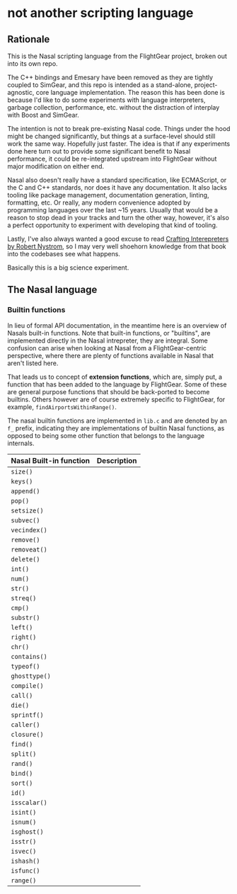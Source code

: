 # not another scripting language


## Rationale

This is the Nasal scripting language from the FlightGear project, broken out into its own repo. 

The C++ bindings and Emesary have been removed as they are tightly coupled to SimGear, and this repo is intended as a stand-alone, project-agnostic, core language implementation. 
The reason this has been done is because I'd like to do some experiments with language interpreters, garbage collection, performance, etc. without the distraction of interplay with Boost and SimGear. 

The intention is not to break pre-existing Nasal code. Things under the hood might be changed significantly, but things at a surface-level should still work the same way. Hopefully just faster. 
The idea is that if any experiments done here turn out to provide some significant benefit to Nasal performance, it could be re-integrated upstream into FlightGear without major modification on either end.

Nasal also doesn't really have a standard specification, like ECMAScript, or the C and C++ standards, nor does it have any documentation. It also lacks tooling like package management, documentation generation, linting, formatting, etc. Or really, any modern convenience adopted by
programming languages over the last ~15 years. Usually that would be a reason to stop dead in your tracks and turn the other way, however, it's also a perfect opportunity to experiment with developing that kind of tooling.

Lastly, I've also always wanted a good excuse to read [Crafting Interepreters by Robert Nystrom](https://craftinginterpreters.com/), so I may very well shoehorn knowledge from that book into the codebases see what happens.

Basically this is a big science experiment.


## The Nasal language

### Builtin functions
In lieu of formal API documentation, in the meantime here is an overview of Nasals built-in functions. Note that built-in functions, or "builtins", are implemented directly in the Nasal intrepreter, they are integral. Some confusion can arise when looking at Nasal from a FlightGear-centric perspective, 
where there are plenty of functions available in Nasal that aren't listed here. 

That leads us to concept of **extension functions**, which are, simply put, a function that has been added to the language by FlightGear. Some of these are general purpose functions that should be back-ported to become builtins. Others however are of course extremely specific to FlightGear, for example, `findAirportsWithinRange()`.

The nasal builtin functions are implemented in `lib.c` and are denoted by an `f_` prefix, indicating they are implementations of builtin Nasal functions, as opposed to being some other function that belongs to the language internals.

| Nasal Built-in function | Description   |
| ----------------------- | ------------- |
| `size()`                |               |
| `keys()`                |               |
| `append()`              |               |
| `pop()`                 |               |
| `setsize()`             |               |
| `subvec()`              |               |
| `vecindex()`            |               |
| `remove()`              |               |
| `removeat()`            |               |
| `delete()`              |               |
| `int()`                 |               |
| `num()`                 |               |
| `str()`                 |               |
| `streq()`               |               |
| `cmp()`                 |               |
| `substr()`              |               |
| `left()`                |               |
| `right()`               |               |
| `chr()`                 |               |
| `contains()`            |               |
| `typeof()`              |               |
| `ghosttype()`           |               |
| `compile()`             |               |
| `call()`                |               |
| `die()`                 |               |
| `sprintf()`             |               |
| `caller()`              |               |
| `closure()`             |               |
| `find()`                |               |
| `split()`               |               |
| `rand()`                |               |
| `bind()`                |               |
| `sort()`                |               |
| `id()`                  |               |
| `isscalar()`            |               |
| `isint()`               |               |
| `isnum()`               |               |
| `isghost()`             |               |
| `isstr()`               |               |
| `isvec()`               |               |
| `ishash()`              |               |
| `isfunc()`              |               |
| `range()`               |               |


